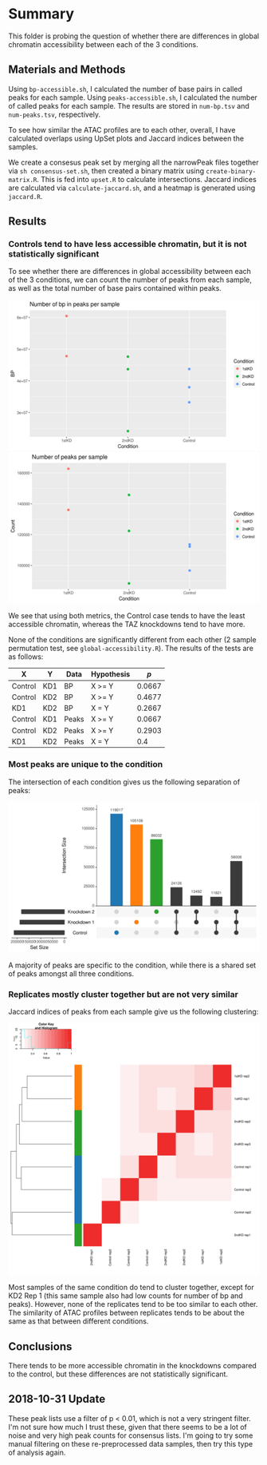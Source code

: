 # Summary

This folder is probing the question of whether there are differences in global chromatin accessibility between each of the 3 conditions.

## Materials and Methods

Using `bp-accessible.sh`, I calculated the number of base pairs in called peaks for each sample.
Using `peaks-accessible.sh`, I calculated the number of called peaks for each sample.
The results are stored in `num-bp.tsv` and `num-peaks.tsv`, respectively.

To see how similar the ATAC profiles are to each other, overall, I have calculated overlaps using UpSet plots and Jaccard indices between the samples.

We create a consesus peak set by merging all the narrowPeak files together via `sh consensus-set.sh`, then created a binary matrix using `create-binary-matrix.R`.
This is fed into `upset.R` to calculate intersections.
Jaccard indices are calculated via `calculate-jaccard.sh`, and a heatmap is generated using `jaccard.R`.

## Results

### Controls tend to have less accessible chromatin, but it is not statistically significant

To see whether there are differences in global accessibility between each of the 3 conditions, we can count the number of peaks from each sample, as well as the total number of base pairs contained within peaks.

![Base pairs in peaks per sample](bp.png)
![Number of peaks per sample](peaks.png)

We see that using both metrics, the Control case tends to have the least accessible chromatin, whereas the TAZ knockdowns tend to have more.

None of the conditions are significantly different from each other (2 sample permutation test, see `global-accessibility.R`).
The results of the tests are as follows:

| X       | Y   | Data  | Hypothesis | _p_    |
| ------- | --- | ----- | ---------- | ------ |
| Control | KD1 | BP    | X >= Y     | 0.0667 |
| Control | KD2 | BP    | X >= Y     | 0.4677 |
| KD1     | KD2 | BP    | X = Y      | 0.2667 |
| Control | KD1 | Peaks | X >= Y     | 0.0667 |
| Control | KD2 | Peaks | X >= Y     | 0.2903 |
| KD1     | KD2 | Peaks | X = Y      | 0.4    |

### Most peaks are unique to the condition

The intersection of each condition gives us the following separation of peaks:

![Number of unique peaks across intersections](upset.png)

A majority of peaks are specific to the condition, while there is a shared set of peaks amongst all three conditions.

### Replicates mostly cluster together but are not very similar

Jaccard indices of peaks from each sample give us the following clustering:

![Jaccard index heatmap](jaccard.png)

Most samples of the same condition do tend to cluster together, except for KD2 Rep 1 (this same sample also had low counts for number of bp and peaks).
However, none of the replicates tend to be too similar to each other.
The similarity of ATAC profiles between replicates tends to be about the same as that between different conditions.

## Conclusions

There tends to be more accessible chromatin in the knockdowns compared to the control, but these differences are not statistically significant.

## 2018-10-31 Update

These peak lists use a filter of p < 0.01, which is not a very stringent filter.
I'm not sure how much I trust these, given that there seems to be a lot of noise and very high peak counts for consensus lists.
I'm going to try some manual filtering on these re-preprocessed data samples, then try this type of analysis again.
